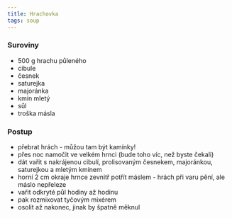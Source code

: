 ```yaml
---
title: Hrachovka
tags: soup
---
```


### Suroviny
- 500 g hrachu půleného
- cibule
- česnek
- saturejka
- majoránka
- kmín mletý
- sůl
- troška másla

### Postup
- přebrat hrách - můžou tam být kamínky!
- přes noc namočit ve velkém hrnci (bude toho víc, než byste čekali)
- dát vařit s nakrájenou cibulí, prolisovaným česnekem, majoránkou, saturejkou a mletým kmínem
- horní 2 cm okraje hrnce zevnitř potřít máslem - hrách při varu pění, ale máslo nepřeleze
- vařit odkryté půl hodiny až hodinu
- pak rozmixovat tyčovým mixérem
- osolit až nakonec, jinak by špatně měknul
